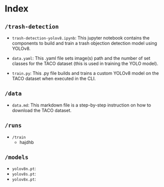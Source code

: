# Index

## `/trash-detection`

* `trash-detection-yolov8.ipynb`: This jupyter notebook contains the components to build and train a trash objection detection model using YOLOv8.

* `data.yaml`: This .yaml file sets image(s) path and the number of set classes for the TACO dataset (this is used in training the YOLO model). 

* `train.py`: This .py file builds and trains a custom YOLOv8 model on the TACO dataset when executed in the CLI. 

## `/data`
* `data.md`: This markdown file is a step-by-step instruction on how to download the TACO dataset.

## `/runs`
* `/train`
  * hajdhb

## `/models`
* `yolov8n.pt`:
* `yolov8s.pt`:
* `yolov8x.pt`:
